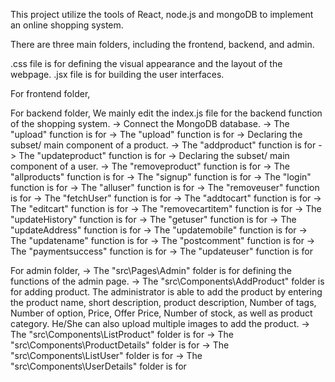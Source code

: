 This project utilize the tools of React, node.js and mongoDB to implement an online shopping system.

There are three main folders, including the frontend, backend, and admin.

.css file is for defining the visual appearance and the layout of the webpage.
.jsx file is for building the user interfaces.

For frontend folder,


For backend folder,
We mainly edit the index.js file for the backend function of the shopping system.
-> Connect the MongoDB database.
-> The "upload" function is for
-> The "upload" function is for
-> Declaring the subset/ main component of a product.
-> The "addproduct" function is for
-> The "updateproduct" function is for
-> Declaring the subset/ main component of a user.
-> The "removeproduct" function is for
-> The "allproducts" function is for
-> The "signup" function is for
-> The "login" function is for
-> The "alluser" function is for
-> The "removeuser" function is for
-> The "fetchUser" function is for
-> The "addtocart" function is for
-> The "editcart" function is for
-> The "removecartitem" function is for
-> The "updateHistory" function is for
-> The "getuser" function is for
-> The "updateAddress" function is for
-> The "updatemobile" function is for
-> The "updatename" function is for
-> The "postcomment" function is for
-> The "paymentsuccess" function is for
-> The "updateuser" function is for


For admin folder,
-> The "src\Pages\Admin" folder is for defining the functions of the admin page.
-> The "src\Components\AddProduct" folder is for adding product. The administrator is able to add the product by entering the product name, short description, product description, 
Number of tags, Number of option, Price, Offer Price, Number of stock, as well as product category. He/She can also upload multiple images to add the product.
-> The "src\Components\ListProduct" folder is for
-> The "src\Components\ProductDetails" folder is for
-> The "src\Components\ListUser" folder is for
-> The "src\Components\UserDetails" folder is for
